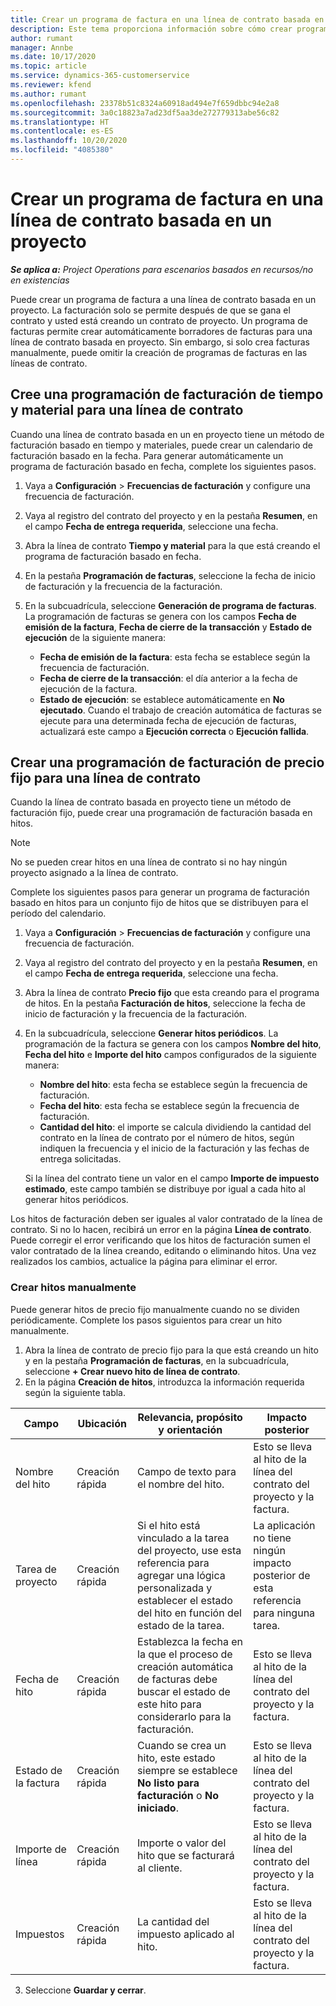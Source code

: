 ```yaml
---
title: Crear un programa de factura en una línea de contrato basada en un proyecto
description: Este tema proporciona información sobre cómo crear programaciones e hitos de facturas en líneas de contrato.
author: rumant
manager: Annbe
ms.date: 10/17/2020
ms.topic: article
ms.service: dynamics-365-customerservice
ms.reviewer: kfend
ms.author: rumant
ms.openlocfilehash: 23378b51c8324a60918ad494e7f659dbbc94e2a8
ms.sourcegitcommit: 3a0c18823a7ad23df5aa3de272779313abe56c82
ms.translationtype: HT
ms.contentlocale: es-ES
ms.lasthandoff: 10/20/2020
ms.locfileid: "4085380"
---
```

# <a name="create-an-invoice-schedule-on-a-project-based-contract-line"></a>Crear un programa de factura en una línea de contrato basada en un proyecto 

_**Se aplica a:** Project Operations para escenarios basados en recursos/no en existencias_

Puede crear un programa de factura a una línea de contrato basada en un proyecto. La facturación solo se permite después de que se gana el contrato y usted está creando un contrato de proyecto. Un programa de facturas permite crear automáticamente borradores de facturas para una línea de contrato basada en proyecto. Sin embargo, si solo crea facturas manualmente, puede omitir la creación de programas de facturas en las líneas de contrato.

## <a name="create-a-time-and-material-invoice-schedule-for-a-contract-line"></a>Cree una programación de facturación de tiempo y material para una línea de contrato

Cuando una línea de contrato basada en un en proyecto tiene un método de facturación basado en tiempo y materiales, puede crear un calendario de facturación basado en la fecha. Para generar automáticamente un programa de facturación basado en fecha, complete los siguientes pasos.

1. Vaya a **Configuración** > **Frecuencias de facturación** y configure una frecuencia de facturación.
2. Vaya al registro del contrato del proyecto y en la pestaña **Resumen**, en el campo **Fecha de entrega requerida**, seleccione una fecha.
3. Abra la línea de contrato **Tiempo y material** para la que está creando el programa de facturación basado en fecha. 
4. En la pestaña **Programación de facturas**, seleccione la fecha de inicio de facturación y la frecuencia de la facturación.
5. En la subcuadrícula, seleccione **Generación de programa de facturas**. La programación de facturas se genera con los campos **Fecha de emisión de la factura**, **Fecha de cierre de la transacción** y **Estado de ejecución** de la siguiente manera:

    - **Fecha de emisión de la factura**: esta fecha se establece según la frecuencia de facturación.
    - **Fecha de cierre de la transacción**: el día anterior a la fecha de ejecución de la factura.
    - **Estado de ejecución**: se establece automáticamente en **No ejecutado**. Cuando el trabajo de creación automática de facturas se ejecute para una determinada fecha de ejecución de facturas, actualizará este campo a **Ejecución correcta** o **Ejecución fallida**.

## <a name="create-a-fixed-price-invoice-schedule-for-a-contract-line"></a>Crear una programación de facturación de precio fijo para una línea de contrato

Cuando la línea de contrato basada en proyecto tiene un método de facturación fijo, puede crear una programación de facturación basada en hitos. 

> [!NOTE]
> No se pueden crear hitos en una línea de contrato si no hay ningún proyecto asignado a la línea de contrato.

Complete los siguientes pasos para generar un programa de facturación basado en hitos para un conjunto fijo de hitos que se distribuyen para el período del calendario.

1. Vaya a **Configuración** > **Frecuencias de facturación** y configure una frecuencia de facturación.
2. Vaya al registro del contrato del proyecto y en la pestaña **Resumen**, en el campo **Fecha de entrega requerida**, seleccione una fecha.
3. Abra la línea de contrato **Precio fijo** que esta creando para el programa de hitos. En la pestaña **Facturación de hitos**, seleccione la fecha de inicio de facturación y la frecuencia de la facturación. 
4. En la subcuadrícula, seleccione **Generar hitos periódicos**. La programación de la factura se genera con los campos **Nombre del hito**, **Fecha del hito** e **Importe del hito** campos configurados de la siguiente manera:

    - **Nombre del hito**: esta fecha se establece según la frecuencia de facturación.
    - **Fecha del hito**: esta fecha se establece según la frecuencia de facturación.
    - **Cantidad del hito**: el importe se calcula dividiendo la cantidad del contrato en la línea de contrato por el número de hitos, según indiquen la frecuencia y el inicio de la facturación y las fechas de entrega solicitadas.

    Si la línea del contrato tiene un valor en el campo **Importe de impuesto estimado**, este campo también se distribuye por igual a cada hito al generar hitos periódicos.

Los hitos de facturación deben ser iguales al valor contratado de la línea de contrato. Si no lo hacen, recibirá un error en la página **Línea de contrato**. Puede corregir el error verificando que los hitos de facturación sumen el valor contratado de la línea creando, editando o eliminando hitos. Una vez realizados los cambios, actualice la página para eliminar el error.

### <a name="manually-create-milestones"></a>Crear hitos manualmente

Puede generar hitos de precio fijo manualmente cuando no se dividen periódicamente. Complete los pasos siguientos para crear un hito manualmente.

1. Abra la línea de contrato de precio fijo para la que está creando un hito y en la pestaña **Programación de facturas**, en la subcuadrícula, seleccione **+ Crear nuevo hito de línea de contrato**. 
2. En la página **Creación de hitos**, introduzca la información requerida según la siguiente tabla.

| Campo | Ubicación | Relevancia, propósito y orientación | Impacto posterior |
| --- | --- | --- | --- |
| Nombre del hito | Creación rápida | Campo de texto para el nombre del hito. | Esto se lleva al hito de la línea del contrato del proyecto y la factura. |
| Tarea de proyecto | Creación rápida | Si el hito está vinculado a la tarea del proyecto, use esta referencia para agregar una lógica personalizada y establecer el estado del hito en función del estado de la tarea. | La aplicación no tiene ningún impacto posterior de esta referencia para ninguna tarea. |
| Fecha de hito | Creación rápida | Establezca la fecha en la que el proceso de creación automática de facturas debe buscar el estado de este hito para considerarlo para la facturación. | Esto se lleva al hito de la línea del contrato del proyecto y la factura. |
| Estado de la factura | Creación rápida | Cuando se crea un hito, este estado siempre se establece **No listo para facturación** o **No iniciado**. | Esto se lleva al hito de la línea del contrato del proyecto y la factura. |
| Importe de línea | Creación rápida | Importe o valor del hito que se facturará al cliente. | Esto se lleva al hito de la línea del contrato del proyecto y la factura. |
| Impuestos | Creación rápida | La cantidad del impuesto aplicado al hito. | Esto se lleva al hito de la línea del contrato del proyecto y la factura. |

3. Seleccione **Guardar y cerrar**.
